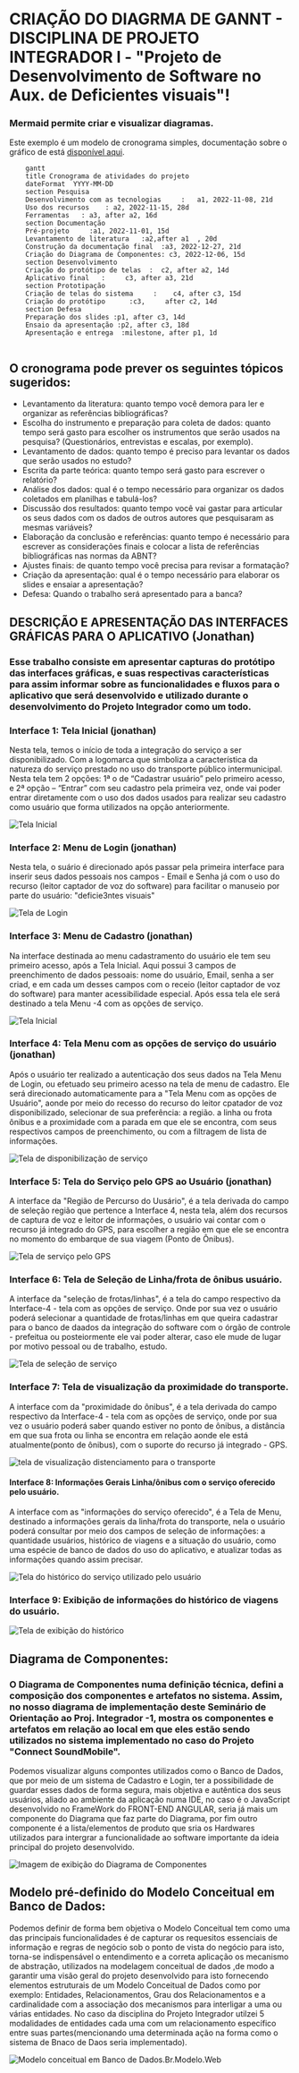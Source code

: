 # CRIAÇÃO DO DIAGRMA DE GANNT - DISCIPLINA DE PROJETO INTEGRADOR I - "Projeto de Desenvolvimento de Software no Aux. de Deficientes visuais"!

### Mermaid permite criar e visualizar diagramas.

Este exemplo é um modelo de cronograma simples, documentação sobre o gráfico de está [disponível aqui](https://github.com/mermaid-js/mermaid/blob/develop/docs/gantt.md).

```mermaid
    gantt
    title Cronograma de atividades do projeto
    dateFormat  YYYY-MM-DD
    section Pesquisa
    Desenvolvimento com as tecnologias     :   a1, 2022-11-08, 21d
    Uso dos recursos    : a2, 2022-11-15, 28d
    Ferramentas   : a3, after a2, 16d
    section Documentação
    Pré-projeto     :a1, 2022-11-01, 15d
    Levantamento de literatura   :a2,after a1  , 20d
    Construção da documentação final  :a3, 2022-12-27, 21d
    Criação do Diagrama de Componentes: c3, 2022-12-06, 15d
    section Desenvolvimento
    Criação do protótipo de telas  :  c2, after a2, 14d
    Aplicativo final   :     c3, after a3, 21d
    section Prototipação
    Criação de telas do sistema     :    c4, after c3, 15d
    Criação do protótipo      :c3,     after c2, 14d
    section Defesa
    Preparação dos slides :p1, after c3, 14d
    Ensaio da apresentação :p2, after c3, 18d
    Apresentação e entrega  :milestone, after p1, 1d
    
``` 

## O cronograma pode prever os seguintes tópicos sugeridos:

- Levantamento da literatura: quanto tempo você demora para ler e organizar as referências bibliográficas? 
- Escolha do instrumento e preparação para coleta de dados: quanto tempo será gasto para escolher os instrumentos que serão usados na pesquisa? (Questionários,           entrevistas e escalas, por exemplo). 
- Levantamento de dados: quanto tempo é preciso para levantar os dados que serão usados no estudo? 
- Escrita da parte teórica: quanto tempo será gasto para escrever o relatório? 
- Análise dos dados: qual é o tempo necessário para organizar os dados coletados em planilhas e tabulá-los? 
- Discussão dos resultados: quanto tempo você vai gastar para articular os seus dados com os dados de outros autores que pesquisaram as mesmas variáveis? 
- Elaboração da conclusão e referências: quanto tempo é necessário para escrever as considerações finais e colocar a lista de referências bibliográficas nas normas       da ABNT? 
- Ajustes finais: de quanto tempo você precisa para revisar a formatação? 
- Criação da apresentação: qual é o tempo necessário para elaborar os slides e ensaiar a apresentação? 
- Defesa: Quando o trabalho será apresentado para a banca? 


## DESCRIÇÃO E APRESENTAÇÃO DAS INTERFACES GRÁFICAS PARA O APLICATIVO (Jonathan)
### Esse trabalho consiste em apresentar capturas do protótipo das interfaces gráficas, e suas respectivas características para assim informar sobre as                 funcionalidades e fluxos para o aplicativo que será desenvolvido e utilizado durante o desenvolvimento do Projeto Integrador como um todo.

### Interface 1: Tela Inicial (jonathan)
Nesta tela, temos o início de toda a integração do serviço a ser disponibilizado. Com a logomarca que simboliza a característica da natureza do serviço prestado no     uso do transporte público intermunicipal. Nesta tela tem 2 opções: 1ª o de “Cadastrar usuário” pelo primeiro acesso, e 2ª opção – “Entrar” com seu cadastro pela       primeira vez, onde vai poder entrar diretamente com o uso dos dados usados para realizar seu cadastro como usuário que forma utilizados na opção anteriormente.

![Tela Inicial](tela_inical_de_acesso_ao_sistema.1.jpg)

### Interface 2: Menu de Login (jonathan)
Nesta tela, o suário é direcionado após passar pela primeira interface para inserir seus dados pessoais nos campos - Email e Senha já com o uso do recurso (leitor captador de voz do software)  para facilitar o manuseio por parte do usuário: "deficie3ntes visuais"

![Tela de Login](tela_do_app_(step.3).jpg)

### Interface 3: Menu de Cadastro (jonathan)
Na interface destinada ao menu cadastramento do usuário ele tem seu primeiro acesso, após a Tela Inicial. Aqui possui 3 campos de preenchimento de dados pessoais: nome do usuário, Email, senha a ser criad, e em cada um desses campos com o receio (leitor captador de voz do software) para manter acessibilidade especial. Após essa tela ele será destinado a tela Menu -4 com as opções de serviço.

![Tela Inicial](tela_do_app_(step.3)_(2).jpg)

### Interface 4: Tela Menu com as opções de serviço do usuário (jonathan)
Após o usuário ter realizado a autenticação dos seus dados na Tela Menu de Login, ou efetuado seu primeiro acesso na tela de menu de cadastro. Ele será direcionado automaticamente para a "Tela Menu com as opções de Usuário", aonde por meio do recesso do recurso do leitor cpatador de voz disponibilizado, selecionar de sua preferência: a região. a linha ou frota ônibus e a proximidade com a parada em que ele se encontra, com seus respectivos campos de preenchimento, ou com a filtragem de lista de informações.

![Tela de disponibilização de serviço](tela_do_app_(step.4).jpg)

### Interface 5: Tela do Serviço pelo GPS ao Usuário (jonathan)
A interface da "Região de Percurso do Uusário", é a tela derivada do campo de seleção região que pertence a Interface 4, nesta tela, além dos recursos de captura de voz e leitor de informações, o usuário vai contar com o recurso já integrado do GPS, para escolher a região em que ele se encontra no momento do embarque de sua viagem (Ponto de Ônibus).

![Tela de serviço pelo GPS](tela_do_app_(step.5).jpg)

### Interface 6: Tela de Seleção de Linha/frota de ônibus usuário.
A interface da "seleção de frotas/linhas", é a tela do campo respectivo da Interface-4 - tela com as opções de serviço. Onde por sua vez o usuário poderá selecionar a quantidade de frotas/linhas em que queira cadastrar para o banco de daados da integração do software com o órgão de controle - prefeitua ou posteiormente ele vai poder alterar, caso ele mude de lugar por motivo pessoal ou de trabalho, estudo.


![Tela de seleção de serviço](tela_do_app_(step.6).jpg)

### Interface 7: Tela de visualização da proximidade do transporte.
A interface com da "proximidade do ônibus", é a tela derivada do campo respectivo da Interface-4 - tela com as opções de serviço, onde por sua vez o usuário poderá saber quando estiver no ponto de ônibus, a distância em que sua frota ou linha se encontra em relação aonde ele está atualmente(ponto de ônibus), com o suporte do recurso já integrado - GPS.


![tela de visualização distenciamento para o transporte](tela_do_app_(step.7).jpg)

#### Interface 8: Informações Gerais Linha/ônibus com o serviço oferecido pelo usuário.
A interface com as "informações do serviço oferecido", é a Tela de Menu, destinado a informações gerais da linha/frota do transporte, nela o usuário poderá consultar por meio dos campos de seleção de informações: a quantidade usuários, histórico de viagens e a situação do usuário, como uma espécie de banco de dados do uso do aplicativo, e atualizar todas as informações quando assim precisar. 


![Tela do histórico do serviço utilizado pelo usuário](tela_do_app_(step.8).jpg)


### Interface 9: Exibição de informações do histórico de viagens do usuário.

![Tela de exibição do histórico](Tela.9_de_exibição_de_histórico_de_viagens_feitas..jpg)


## Diagrama de Componentes:

### O Diagrama de Componentes numa definição técnica, defini a composição dos componentes e artefatos no sistema. Assim, no nosso diagrama de implementação deste Seminário de Orientação ao Proj. Integrador -1, mostra os componentes e artefatos em relação ao local em que eles estão sendo utilizados no sistema implementado no caso do Projeto "Connect SoundMobile". 

Podemos visualizar alguns compontes utilizados como o Banco de Dados, que por meio de um sistema de Cadastro e Login, ter a possibilidade de guardar esses dados de forma segura, mais objetiva e autêntica dos seus usuários, aliado ao ambiente da aplicação numa IDE, no caso é o JavaScript desenvolvido no FrameWork do FRONT-END ANGULAR, seria já mais um componente do Diagrama que faz parte do Diagrama, por fim outro componente é a lista/elementos de produto que sria os Hardwares utilizados para intergrar a funcionalidade ao software importante da ideia principal do projeto desenvolvido.

![Imagem de exibição do Diagrama de Componentes](Modelo_Diagrama_Componentes/MODELO_DE_DIAGRAMA_DE_COMPONENTES_FORMATO.UML.png)


## Modelo pré-definido do Modelo Conceitual em Banco de Dados:

Podemos definir de forma bem objetiva o Modelo Conceitual tem como uma das principais funcionalidades é de capturar os requesitos essenciais de informação e regras de negócio sob o ponto de vista do negócio para isto, torna-se indispensável o entendimento e a correta aplicação os mecanismo de abstração, utilizados na modelagem conceitual de dados ,de modo a garantir uma visão geral do projeto desenvolvido para isto fornecendo elementos estruturais de um Modelo Conceitual de Dados como por exemplo: Entidades, Relacionamentos, Grau dos Relacionamentos e a cardinalidade com a associação dos mecanismos para interligar a uma ou várias entidades. No caso da disciplina do Projeto Integrador utilzei 5 modalidades de entidades cada uma com um relacionamento específico entre suas partes(mencionando uma determinada ação na forma como o sistema de Bnaco de Daos seria implementado).  


![Modelo conceitual em Banco de Dados.Br.Modelo.Web](img/Print_de_tela_do_Modelo_conceitual.BD.PNG)











    

    
    
    
   
